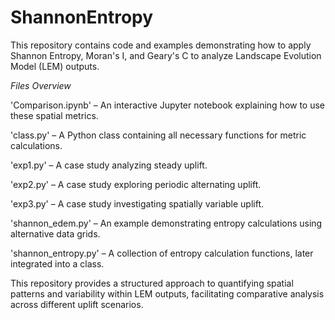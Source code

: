 # ShannonEntropy

This repository contains code and examples demonstrating how to apply Shannon Entropy, Moran's I, and Geary's C to analyze Landscape Evolution Model (LEM) outputs.

*Files Overview*

'Comparison.ipynb' – An interactive Jupyter notebook explaining how to use these spatial metrics.

'class.py' – A Python class containing all necessary functions for metric calculations.

'exp1.py' – A case study analyzing steady uplift.

'exp2.py' – A case study exploring periodic alternating uplift.

'exp3.py' – A case study investigating spatially variable uplift.

'shannon_edem.py' – An example demonstrating entropy calculations using alternative data grids.

'shannon_entropy.py' – A collection of entropy calculation functions, later integrated into a class.

This repository provides a structured approach to quantifying spatial patterns and variability within LEM outputs, facilitating comparative analysis across different uplift scenarios.
